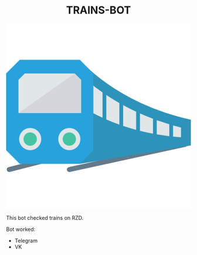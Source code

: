 <div align="center">

# **TRAINS-BOT**



![Альтернативный текст](/assets/train.png "Trains-bot")

</div>

This bot checked trains on RZD.

Bot worked:
+ Telegram
+ VK


